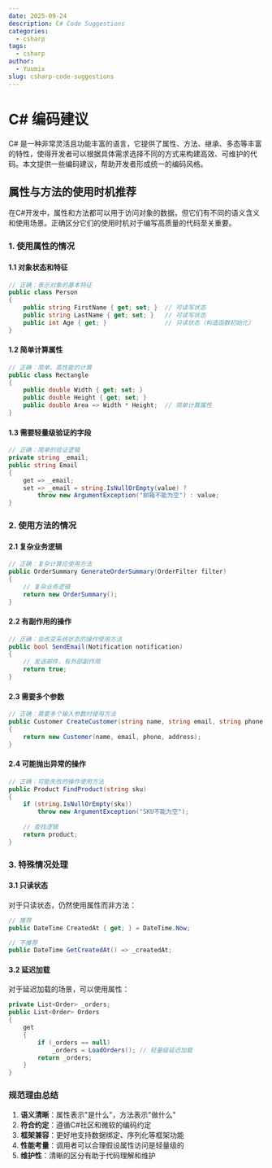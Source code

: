 ```yaml
---
date: 2025-09-24
description: C# Code Suggestions
categories: 
  - csharp
tags:
  - csharp        
author:
  - Yuumix
slug: csharp-code-suggestions
---
```


# C# 编码建议

C# 是一种非常灵活且功能丰富的语言，它提供了属性、方法、继承、多态等丰富的特性，使得开发者可以根据具体需求选择不同的方式来构建高效、可维护的代码。本文提供一些编码建议，帮助开发者形成统一的编码风格。

<!-- more -->

## 属性与方法的使用时机推荐

在C#开发中，属性和方法都可以用于访问对象的数据，但它们有不同的语义含义和使用场景。正确区分它们的使用时机对于编写高质量的代码至关重要。

### 1. 使用属性的情况

#### 1.1 对象状态和特征

```csharp
// 正确：表示对象的基本特征
public class Person 
{
    public string FirstName { get; set; }  // 可读写状态
    public string LastName { get; set; }   // 可读写状态
    public int Age { get; }                // 只读状态（构造函数初始化）
}
```

#### 1.2 简单计算属性

```csharp
// 正确：简单、高性能的计算
public class Rectangle 
{
    public double Width { get; set; }
    public double Height { get; set; }
    public double Area => Width * Height;  // 简单计算属性
}
```

#### 1.3 需要轻量级验证的字段

```csharp
// 正确：简单的验证逻辑
private string _email;
public string Email 
{
    get => _email;
    set => _email = string.IsNullOrEmpty(value) ? 
        throw new ArgumentException("邮箱不能为空") : value;
}
```

### 2. 使用方法的情况

#### 2.1 复杂业务逻辑

```csharp
// 正确：复杂计算应使用方法
public OrderSummary GenerateOrderSummary(OrderFilter filter)
{
    // 复杂业务逻辑
    return new OrderSummary();
}
```

#### 2.2 有副作用的操作

```csharp
// 正确：会改变系统状态的操作使用方法
public bool SendEmail(Notification notification)
{
    // 发送邮件，有外部副作用
    return true;
}
```

#### 2.3 需要多个参数

```csharp
// 正确：需要多个输入参数时使用方法
public Customer CreateCustomer(string name, string email, string phone, Address address)
{
    return new Customer(name, email, phone, address);
}
```

#### 2.4 可能抛出异常的操作

```csharp
// 正确：可能失败的操作使用方法
public Product FindProduct(string sku)
{
    if (string.IsNullOrEmpty(sku))
        throw new ArgumentException("SKU不能为空");
        
    // 查找逻辑
    return product;
}
```

### 3. 特殊情况处理

#### 3.1 只读状态

对于只读状态，仍然使用属性而非方法：

```csharp
// 推荐
public DateTime CreatedAt { get; } = DateTime.Now;

// 不推荐
public DateTime GetCreatedAt() => _createdAt;
```

#### 3.2 延迟加载

对于延迟加载的场景，可以使用属性：

```csharp
private List<Order> _orders;
public List<Order> Orders 
{
    get 
    {
        if (_orders == null)
            _orders = LoadOrders(); // 轻量级延迟加载
        return _orders;
    }
}
```

### 规范理由总结

1. **语义清晰**：属性表示"是什么"，方法表示"做什么"
2. **符合约定**：遵循C#社区和微软的编码约定
3. **框架兼容**：更好地支持数据绑定、序列化等框架功能
4. **性能考量**：调用者可以合理假设属性访问是轻量级的
5. **维护性**：清晰的区分有助于代码理解和维护
